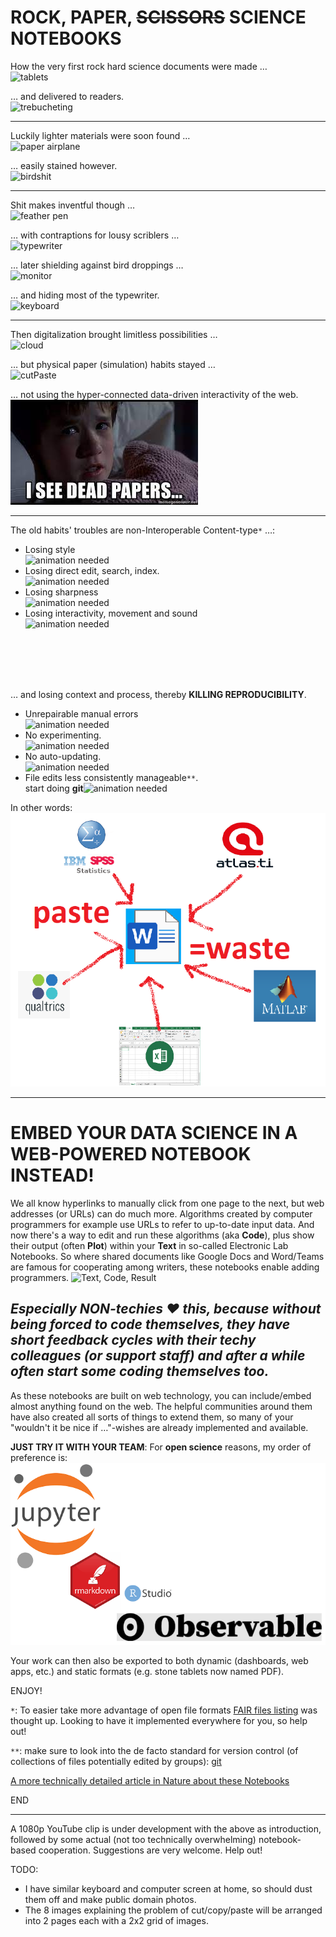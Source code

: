 # ROCK, PAPER, ~~SCISSORS~~ SCIENCE NOTEBOOKS

How the very first rock hard science documents were made …<br>![tablets](https://s3.amazonaws.com/lowres.cartoonstock.com/technology-backup-backed_up-spare-history-caves-shr1435_low.jpg)

… and delivered to readers.<br>![trebucheting](https://www.toonpool.com/user/3107/files/send_email_380405.jpg)

---

Luckily lighter materials were soon found …<br>![paper airplane](https://www.pngitem.com/pimgs/m/31-317183_painted-paper-plane-hand-png-download-free-clipart.png)

… easily stained however.<br>![birdshit](https://www.nicepng.com/png/detail/147-1472116_royalty-free-collection-of-high-quality-free-cliparts.png)

---

Shit makes inventful though …<br>![feather pen](https://encrypted-tbn0.gstatic.com/images?q=tbn:ANd9GcQF8SI83PV8vXV1DoUtGe4-wt_IT3Bq7BGJ6RVZlUnh64Azp9eGOwRd7vzZUaIzrqte6Ik&usqp=CAU)

… with contraptions for lousy scriblers …<br>![typewriter](https://cdn3.vectorstock.com/i/1000x1000/23/67/drawing-of-old-typewriter-with-a-paper-in-black-vector-20272367.jpg)

… later shielding against bird droppings …<br>![monitor](https://thumbs.dreamstime.com/z/old-retro-crt-monitor-display-blank-white-screen-isolated-background-162226372.jpg)

… and hiding most of the typewriter.<br>![keyboard](https://content.instructables.com/ORIG/FOT/CW6G/HPFZZGBK/FOTCW6GHPFZZGBK.jpg?auto=webp)

---

Then digitalization brought limitless possibilities …<br>![cloud](https://images.theconversation.com/files/243663/original/file-20181102-83644-b06itk.jpg?ixlib=rb-1.1.0&q=45&auto=format&w=1356&h=668&fit=crop)

… but physical paper (simulation) habits stayed …<br>![cutPaste](https://diy.bostik.com/sites/default/files/styles/square_crop/public/2020-10/Bostik-DIY-SouthAfrica-Stationery-Cut%27nPaste-40g%2Bscissors-product-teaser-600x600.jpg?itok=fLdeEB0t)

… not using the hyper-connected data-driven interactivity of the web.<br>![dead papers](deadpapers.jfif)

---

The old habits' troubles are non-Interoperable Content-type``*`` …:
- Losing style<br>![animation needed](https://www.theromegroup.com/wp-content/uploads/2016/12/image-needed-300x200.png)
- Losing direct edit, search, index.<br>![animation needed](https://www.theromegroup.com/wp-content/uploads/2016/12/image-needed-300x200.png)
- Losing sharpness<br>![animation needed](https://www.theromegroup.com/wp-content/uploads/2016/12/image-needed-300x200.png)
- Losing interactivity, movement and sound<br>![animation needed](https://www.theromegroup.com/wp-content/uploads/2016/12/image-needed-300x200.png)

<br><br><br><br>

… and losing context and process, thereby **KILLING REPRODUCIBILITY**.
- Unrepairable manual errors<br>![animation needed](https://www.theromegroup.com/wp-content/uploads/2016/12/image-needed-300x200.png)
- No experimenting.<br>![animation needed](https://www.theromegroup.com/wp-content/uploads/2016/12/image-needed-300x200.png)
- No auto-updating.<br>![animation needed](https://www.theromegroup.com/wp-content/uploads/2016/12/image-needed-300x200.png)
- File edits less consistently manageable``**``.<br>start doing **git**![animation needed](https://www.theromegroup.com/wp-content/uploads/2016/12/image-needed-300x200.png)

In other words:<br>![CopyPasteWaste](CopyPasteWaste.png)

---

# EMBED YOUR DATA SCIENCE IN A WEB-POWERED NOTEBOOK INSTEAD!
We all know hyperlinks to manually click from one page to the next, but web addresses (or URLs) can do much more. Algorithms created by computer programmers for example use URLs to refer to up-to-date input data. And now there's a way to edit and run these algorithms (aka **Code**), plus show their output (often **Plot**) within your **Text** in so-called Electronic Lab Notebooks. So where shared documents like Google Docs and Word/Teams are famous for cooperating among writers, these notebooks enable adding programmers.
![Text, Code, Result](https://static.packt-cdn.com/products/9781789800265/graphics/assets/318443e2-2a55-4b0e-b59a-b89118d0b7ff.png)
## *Especially NON-techies :heart: this, because without being forced to code themselves, they have short feedback cycles with their techy colleagues (or support staff) and after a while often start some coding themselves too.*
As these notebooks are built on web technology, you can include/embed almost anything found on the web. The helpful communities around them have also created all sorts of things to extend them, so many of your "wouldn't it be nice if …"-wishes are already implemented and available.

**JUST TRY IT WITH YOUR TEAM**: For **open science** reasons, my order of preference is:
![notebook brands](notebooks.png)

Your work can then also be exported to both dynamic (dashboards, web apps, etc.) and static formats (e.g. stone tablets now named PDF).

ENJOY!

``*``: To easier take more advantage of open file formats [FAIR files listing](https://github.com/steltenpower/FAIRfilesListing) was thought up. Looking to have it implemented everywhere for you, so help out!

``**``: make sure to look into the de facto standard for version control (of collections of files potentially edited by groups): [git](https://thenewstack.io/tutorial-git-for-absolutely-everyone/)

[A more technically detailed article in Nature about these Notebooks](https://www.nature.com/articles/d41586-022-00563-z)

END

---

A 1080p YouTube clip is under development with the above as introduction, followed by some actual (not too technically overwhelming) notebook-based cooperation. Suggestions are very welcome. Help out!

TODO:
- I have similar keyboard and computer screen at home, so should dust them off and make public domain photos.
- The 8 images explaining the problem of cut/copy/paste will be arranged into 2 pages each with a 2x2 grid of images.
